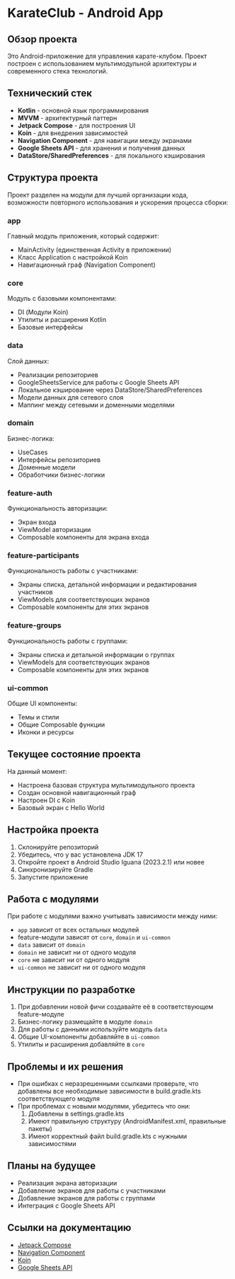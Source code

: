 # KarateClub - Android App

## Обзор проекта
Это Android-приложение для управления карате-клубом. Проект построен с использованием мультимодульной архитектуры и современного стека технологий.

## Технический стек
- **Kotlin** - основной язык программирования
- **MVVM** - архитектурный паттерн
- **Jetpack Compose** - для построения UI
- **Koin** - для внедрения зависимостей
- **Navigation Component** - для навигации между экранами
- **Google Sheets API** - для хранения и получения данных
- **DataStore/SharedPreferences** - для локального кэширования

## Структура проекта
Проект разделен на модули для лучшей организации кода, возможности повторного использования и ускорения процесса сборки:

### app
Главный модуль приложения, который содержит:
- MainActivity (единственная Activity в приложении)
- Класс Application с настройкой Koin
- Навигационный граф (Navigation Component)

### core
Модуль с базовыми компонентами:
- DI (Модули Koin)
- Утилиты и расширения Kotlin
- Базовые интерфейсы

### data
Слой данных:
- Реализации репозиториев
- GoogleSheetsService для работы с Google Sheets API
- Локальное кэширование через DataStore/SharedPreferences
- Модели данных для сетевого слоя
- Маппинг между сетевыми и доменными моделями

### domain
Бизнес-логика:
- UseCases
- Интерфейсы репозиториев
- Доменные модели
- Обработчики бизнес-логики

### feature-auth
Функциональность авторизации:
- Экран входа
- ViewModel авторизации
- Composable компоненты для экрана входа

### feature-participants
Функциональность работы с участниками:
- Экраны списка, детальной информации и редактирования участников
- ViewModels для соответствующих экранов
- Composable компоненты для этих экранов

### feature-groups
Функциональность работы с группами:
- Экраны списка и детальной информации о группах
- ViewModels для соответствующих экранов
- Composable компоненты для этих экранов

### ui-common
Общие UI компоненты:
- Темы и стили
- Общие Composable функции
- Иконки и ресурсы

## Текущее состояние проекта
На данный момент:
- Настроена базовая структура мультимодульного проекта
- Создан основной навигационный граф
- Настроен DI с Koin
- Базовый экран с Hello World

## Настройка проекта
1. Склонируйте репозиторий
2. Убедитесь, что у вас установлена JDK 17
3. Откройте проект в Android Studio Iguana (2023.2.1) или новее
4. Синхронизируйте Gradle
5. Запустите приложение

## Работа с модулями
При работе с модулями важно учитывать зависимости между ними:
- `app` зависит от всех остальных модулей
- feature-модули зависят от `core`, `domain` и `ui-common`
- `data` зависит от `domain`
- `domain` не зависит ни от одного модуля
- `core` не зависит ни от одного модуля
- `ui-common` не зависит ни от одного модуля

## Инструкции по разработке
1. При добавлении новой фичи создавайте её в соответствующем feature-модуле
2. Бизнес-логику размещайте в модуле `domain`
3. Для работы с данными используйте модуль `data`
4. Общие UI-компоненты добавляйте в `ui-common`
5. Утилиты и расширения добавляйте в `core`

## Проблемы и их решения
- При ошибках с неразрешенными ссылками проверьте, что добавлены все необходимые зависимости в build.gradle.kts соответствующего модуля
- При проблемах с новыми модулями, убедитесь что они:
    1. Добавлены в settings.gradle.kts
    2. Имеют правильную структуру (AndroidManifest.xml, правильные пакеты)
    3. Имеют корректный файл build.gradle.kts с нужными зависимостями

## Планы на будущее
- Реализация экрана авторизации
- Добавление экранов для работы с участниками
- Добавление экранов для работы с группами
- Интеграция с Google Sheets API

## Ссылки на документацию
- [Jetpack Compose](https://developer.android.com/jetpack/compose)
- [Navigation Component](https://developer.android.com/guide/navigation/navigation-getting-started)
- [Koin](https://insert-koin.io/)
- [Google Sheets API](https://developers.google.com/sheets/api)